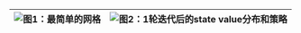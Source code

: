 | ![图1：最简单的网格](https://www.jasmine-program.com/resources/0402-value-iter/grid_1.png) | ![图2：1轮迭代后的state value分布和策略](https://www.jasmine-program.com/resources/0402-value-iter/0_value.png) |
|:--------------------:|:--------------------:|